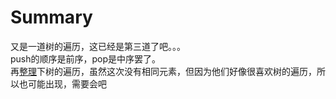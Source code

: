 # Summary
又是一道树的遍历，这已经是第三道了吧。。。  
push的顺序是前序，pop是中序罢了。  
再[整理](https://www.yucongsplayground.top)下树的遍历，虽然这次没有相同元素，但因为他们好像很喜欢树的遍历，所以也可能出现，需要会吧  
